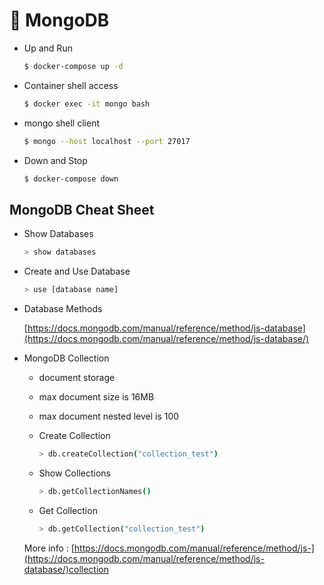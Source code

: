 # :leaves: MongoDB

- Up and Run

    ```bash
    $ docker-compose up -d
    ```

- Container shell access

    ```bash
    $ docker exec -it mongo bash
    ```

- mongo shell client

    ```bash
    $ mongo --host localhost --port 27017
    ```

- Down and Stop

    ```bash
    $ docker-compose down
    ```

## MongoDB Cheat Sheet

- Show Databases

    ```bash
    > show databases
    ```

- Create and Use Database

    ```bash
    > use [database name]
    ```

- Database Methods

    [https://docs.mongodb.com/manual/reference/method/js-database](https://docs.mongodb.com/manual/reference/method/js-database/)

- MongoDB Collection
    - document storage
    - max document size is 16MB
    - max document nested level is 100
    - Create Collection

        ```bash
        > db.createCollection("collection_test")
        ```

    - Show Collections

        ```bash
        > db.getCollectionNames()
        ```

    - Get Collection

        ```bash
        > db.getCollection("collection_test")
        ```

    More info : [https://docs.mongodb.com/manual/reference/method/js-](https://docs.mongodb.com/manual/reference/method/js-database/)collection